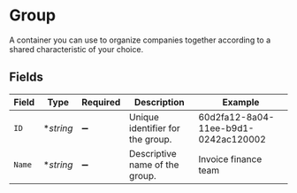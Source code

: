 # Group

A container you can use to organize companies together according to a shared characteristic of your choice.


## Fields

| Field                                | Type                                 | Required                             | Description                          | Example                              |
| ------------------------------------ | ------------------------------------ | ------------------------------------ | ------------------------------------ | ------------------------------------ |
| `ID`                                 | **string*                            | :heavy_minus_sign:                   | Unique identifier for the group.     | 60d2fa12-8a04-11ee-b9d1-0242ac120002 |
| `Name`                               | **string*                            | :heavy_minus_sign:                   | Descriptive name of the group.       | Invoice finance team                 |